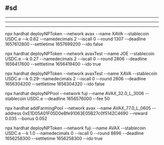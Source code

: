 ## #sd

---

---

---

npx hardhat deployNPToken --network avax --name XAVA --stablecoin USDC.e --k 0.62 --namedecimals 2 --iscall 0 --round 1307 --deadline 1657612800 --settletime 1657699200 --ido false

npx hardhat deployNPToken --network avaxTest --name JOE --stablecoin USDC.e --k 0.27 --namedecimals 2 --iscall 0 --round 2806 --deadline 1656417600 --settletime 1656419400 --ido true

npx hardhat deployNPToken --network avaxTest --name XAVA --stablecoin USDC.e --k 0.29--namedecimals 2 --iscall 0 --round 2806 --deadline 1656304200 --settletime 1656304320 --ido false

npx hardhat deployNPPool --network fuji --name AVAX_32.0_L_3006 --stablecoin USDC.e --deadline 1656576000 --fee 50

npx hardhat addFarmingPool --network avax --name AVAX_77.0_L_0605 --address 0xE1D05A01F05D0eBfe91063E05B27c0f5142C4690 --reward 0.035 --bonus 0.052

npx hardhat deployNPToken --network fuji --name AVAX --stablecoin USDC.e --k 1.0 --namedecimals 0 --iscall 0 --round 8896 --deadline 1656258300 --settletime 1656258300 --ido true
